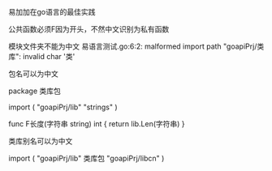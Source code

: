 易加加在go语言的最佳实践



公共函数必须F因为开头，不然中文识别为私有函数

模块文件夹不能为中文
易语言测试.go:6:2: malformed import path "goapiPrj/类库": invalid char '类'

包名可以为中文

package 类库包

import (
    "goapiPrj/lib"
    "strings"
)

func F长度(字符串 string) int {
    return lib.Len(字符串)
}



类库别名可以为中文

import (
    "goapiPrj/lib"
    类库包 "goapiPrj/libcn"
)

